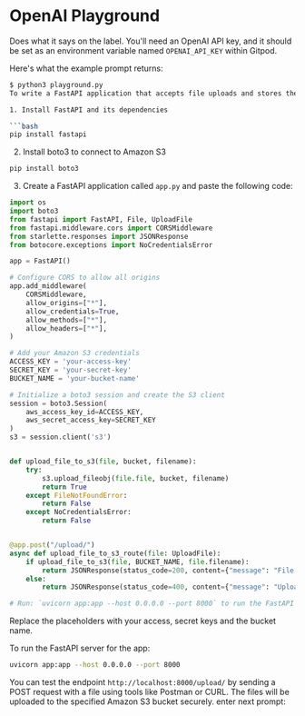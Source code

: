 # OpenAI Playground

Does what it says on the label. You'll need an OpenAI API key, and it should be set as an environment variable named `OPENAI_API_KEY` within Gitpod.

Here's what the example prompt returns:

```bash
$ python3 playground.py 
To write a FastAPI application that accepts file uploads and stores them on Amazon S3, you need to have the following installed in your project:

1. Install FastAPI and its dependencies

```bash
pip install fastapi
```

2. Install boto3 to connect to Amazon S3

```bash
pip install boto3
```

3. Create a FastAPI application called `app.py` and paste the following code:

```python
import os
import boto3
from fastapi import FastAPI, File, UploadFile
from fastapi.middleware.cors import CORSMiddleware
from starlette.responses import JSONResponse
from botocore.exceptions import NoCredentialsError

app = FastAPI()

# Configure CORS to allow all origins
app.add_middleware(
    CORSMiddleware,
    allow_origins=["*"],
    allow_credentials=True,
    allow_methods=["*"],
    allow_headers=["*"],
)

# Add your Amazon S3 credentials
ACCESS_KEY = 'your-access-key'
SECRET_KEY = 'your-secret-key'
BUCKET_NAME = 'your-bucket-name'

# Initialize a boto3 session and create the S3 client
session = boto3.Session(
    aws_access_key_id=ACCESS_KEY,
    aws_secret_access_key=SECRET_KEY
)
s3 = session.client('s3')


def upload_file_to_s3(file, bucket, filename):
    try:
        s3.upload_fileobj(file.file, bucket, filename)
        return True
    except FileNotFoundError:
        return False
    except NoCredentialsError:
        return False


@app.post("/upload/")
async def upload_file_to_s3_route(file: UploadFile):
    if upload_file_to_s3(file, BUCKET_NAME, file.filename):
        return JSONResponse(status_code=200, content={"message": "File uploaded successfully"})
    else:
        return JSONResponse(status_code=400, content={"message": "Upload failed"})

# Run: `uvicorn app:app --host 0.0.0.0 --port 8000` to run the FastAPI server
```

Replace the placeholders with your access, secret keys and the bucket name.

To run the FastAPI server for the app:

```bash
uvicorn app:app --host 0.0.0.0 --port 8000
```

You can test the endpoint `http://localhost:8000/upload/` by sending a POST request with a file using tools like Postman or CURL. The files will be uploaded to the 
specified Amazon S3 bucket securely.
enter next prompt:
```
